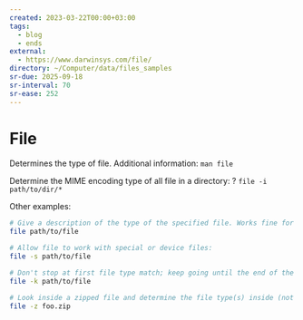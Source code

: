 ```yaml
---
created: 2023-03-22T00:00+03:00
tags:
  - blog
  - ends
external:
  - https://www.darwinsys.com/file/
directory: ~/Computer/data/files_samples
sr-due: 2025-09-18
sr-interval: 70
sr-ease: 252
---
```


# File

Determines the type of file. Additional information: `man file`

Determine the MIME encoding type of all file in a directory: ? `file -i path/to/dir/*`

Other examples:

```bash
# Give a description of the type of the specified file. Works fine for files with no file extension:
file path/to/file

# Allow file to work with special or device files:
file -s path/to/file

# Don't stop at first file type match; keep going until the end of the file:
file -k path/to/file

# Look inside a zipped file and determine the file type(s) inside (not worked when I tried it):
file -z foo.zip
```
